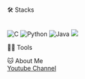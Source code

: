 🛠️ Stacks
<!-- <img src="https://img.shields.io/badge/기술명-색상코드?style=flat-square&logo=로고&logoColor=색상"/> -->

<br>
<img src="https://camo.githubusercontent.com/6a2bee7b735412589a1dcf8a400d9771ff343f21171ac1e72e8952ecd30cb007/68747470733a2f2f696d672e736869656c64732e696f2f62616467652f2d432d3030353939433f7374796c653d666c61742d737175617265266c6f676f3d63" alt="C" data-canonical-src="https://img.shields.io/badge/-C-00599C?style=flat-square&amp;logo=c" style="max-width: 100%;">
<img src="https://camo.githubusercontent.com/66827c53581cfee18c55618697d74a3c6167932d3c1980fba2019ef7a3e553b0/68747470733a2f2f696d672e736869656c64732e696f2f62616467652f2d507974686f6e2d626c61636b3f7374796c653d666c61742d737175617265266c6f676f3d507974686f6e" alt="Python" data-canonical-src="https://img.shields.io/badge/-Python-black?style=flat-square&amp;logo=Python" style="max-width: 100%;">
<img src="https://camo.githubusercontent.com/fd711c3d9436a4c65d3268ff77bdc48196b2d876ba076e5b58467d319a6ff4da/68747470733a2f2f696d672e736869656c64732e696f2f62616467652f2d6a6176612d4533344138363f7374796c653d666c61742d737175617265266c6f676f3d6a617661" alt="Java" data-canonical-src="https://img.shields.io/badge/-java-E34A86?style=flat-square&amp;logo=java" style="max-width: 100%;">
<img src="https://img.shields.io/badge/Python-3766AB?style=flat-square&logo=Python&logoColor=white"/>

💪🏼 Tools


🐱 About Me
<img src="">
<br>[Youtube Channel](https://www.youtube.com/channel/UCjPB2WL70JPZVoIopebXKnQ)
